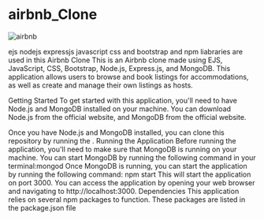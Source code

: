 # airbnb_Clone
![airbnb](https://github.com/adityatupe-code/Airbnb_clone_main/assets/114912746/007731e0-c349-4768-988d-725b5ac28da8)


ejs nodejs expressjs javascript css and bootstrap and npm liabraries are used in this
Airbnb Clone
This is an Airbnb clone made using EJS, JavaScript, CSS, Bootstrap, Node.js, Express.js, and MongoDB. This application allows users to browse and book listings for accommodations, as well as create and manage their own listings as hosts.

Getting Started
To get started with this application, you'll need to have Node.js and MongoDB installed on your machine. You can download Node.js from the official website, and MongoDB from the official website.

Once you have Node.js and MongoDB installed, you can clone this repository by running the .
Running the Application
Before running the application, you'll need to make sure that MongoDB is running on your machine. You can start MongoDB by running the following command in your terminal:mongod
Once MongoDB is running, you can start the application by running the following command: npm start
This will start the application on port 3000. You can access the application by opening your web browser and navigating to http://localhost:3000.
Dependencies
This application relies on several npm packages to function. These packages are listed in the package.json file 
